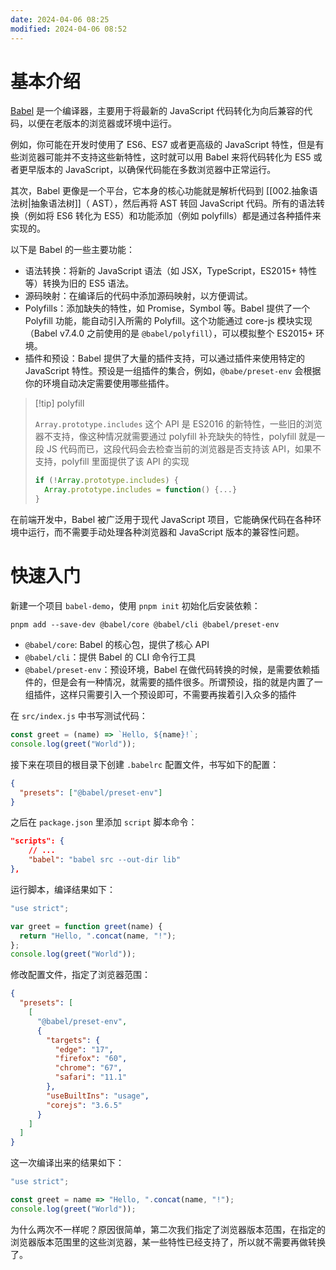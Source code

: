```yaml
---
date: 2024-04-06 08:25
modified: 2024-04-06 08:52
---
```


# 基本介绍

[Babel](https://babeljs.io/) 是一个编译器，主要用于将最新的 JavaScript 代码转化为向后兼容的代码，以便在老版本的浏览器或环境中运行。

例如，你可能在开发时使用了 ES6、ES7 或者更高级的 JavaScript 特性，但是有些浏览器可能并不支持这些新特性，这时就可以用 Babel 来将代码转化为 ES5 或者更早版本的 JavaScript，以确保代码能在多数浏览器中正常运行。

其次，Babel 更像是一个平台，它本身的核心功能就是解析代码到 [[002.抽象语法树|抽象语法树]]（ AST），然后再将 AST 转回 JavaScript 代码。所有的语法转换（例如将 ES6 转化为 ES5）和功能添加（例如 polyfills）都是通过各种插件来实现的。

以下是 Babel 的一些主要功能：

- 语法转换：将新的 JavaScript 语法（如 JSX，TypeScript，ES2015+ 特性等）转换为旧的 ES5 语法。
- 源码映射：在编译后的代码中添加源码映射，以方便调试。
- Polyfills：添加缺失的特性，如 Promise，Symbol 等。Babel 提供了一个 Polyfill 功能，能自动引入所需的 Polyfill。这个功能通过 core-js 模块实现（Babel v7.4.0 之前使用的是 `@babel/polyfill`），可以模拟整个 ES2015+ 环境。
- 插件和预设：Babel 提供了大量的插件支持，可以通过插件来使用特定的 JavaScript 特性。预设是一组插件的集合，例如，`@babe/preset-env` 会根据你的环境自动决定需要使用哪些插件。

> [!tip] polyfill
> 
> `Array.prototype.includes` 这个 API 是 ES2016 的新特性，一些旧的浏览器不支持，像这种情况就需要通过 polyfill 补充缺失的特性，polyfill 就是一段 JS 代码而已，这段代码会去检查当前的浏览器是否支持该 API，如果不支持，polyfill 里面提供了该 API 的实现
> 
> ```js
> if (!Array.prototype.includes) {
>   Array.prototype.includes = function() {...}
> }
> ```

在前端开发中，Babel 被广泛用于现代 JavaScript 项目，它能确保代码在各种环境中运行，而不需要手动处理各种浏览器和 JavaScript 版本的兼容性问题。

# 快速入门

新建一个项目 `babel-demo`，使用 `pnpm init` 初始化后安装依赖：

```shell
pnpm add --save-dev @babel/core @babel/cli @babel/preset-env
```

- `@babel/core`: Babel 的核心包，提供了核心 API
- `@babel/cli`：提供 Babel 的 CLI 命令行工具
- `@babel/preset-env`：预设环境，Babel 在做代码转换的时候，是需要依赖插件的，但是会有一种情况，就需要的插件很多。所谓预设，指的就是内置了一组插件，这样只需要引入一个预设即可，不需要再挨着引入众多的插件

在 `src/index.js` 中书写测试代码：

```js
const greet = (name) => `Hello, ${name}!`;
console.log(greet("World"));
```

接下来在项目的根目录下创建 `.babelrc` 配置文件，书写如下的配置：

```json
{
  "presets": ["@babel/preset-env"]
}
```

之后在 `package.json` 里添加 `script` 脚本命令：

```json
"scripts": {
    // ...
    "babel": "babel src --out-dir lib"
},
```

运行脚本，编译结果如下：

```js
"use strict";

var greet = function greet(name) {
  return "Hello, ".concat(name, "!");
};
console.log(greet("World"));
```

修改配置文件，指定了浏览器范围：

```json
{
  "presets": [
    [
      "@babel/preset-env",
      {
        "targets": {
          "edge": "17",
          "firefox": "60",
          "chrome": "67",
          "safari": "11.1"
        },
        "useBuiltIns": "usage",
        "corejs": "3.6.5"
      }
    ]
  ]
}
```

这一次编译出来的结果如下：

```js
"use strict";

const greet = name => "Hello, ".concat(name, "!");
console.log(greet("World"));
```

为什么两次不一样呢？原因很简单，第二次我们指定了浏览器版本范围，在指定的浏览器版本范围里的这些浏览器，某一些特性已经支持了，所以就不需要再做转换了。
